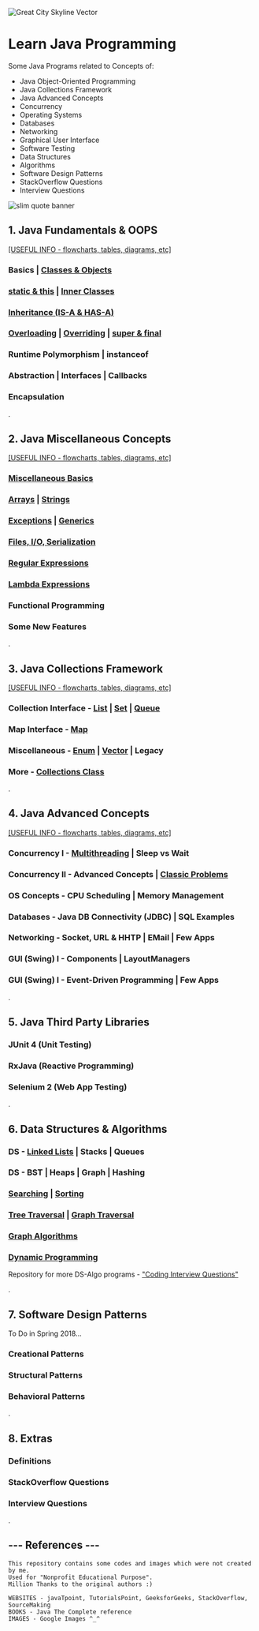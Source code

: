 ![Great City Skyline Vector](https://user-images.githubusercontent.com/2780145/33828904-f4f9db84-de93-11e7-87bb-82fe8734ebc2.png)

# Learn Java Programming

Some Java Programs related to Concepts of:
- Java Object-Oriented Programming
- Java Collections Framework
- Java Advanced Concepts
- Concurrency
- Operating Systems
- Databases
- Networking
- Graphical User Interface
- Software Testing
- Data Structures
- Algorithms
- Software Design Patterns
- StackOverflow Questions
- Interview Questions

![slim quote banner](https://user-images.githubusercontent.com/2780145/34232430-43d4d7d0-e606-11e7-9ccc-9e91a5335ea2.png)

## 1. Java Fundamentals & OOPS
[[USEFUL INFO - flowcharts, tables, diagrams, etc]](Java-OOPS)

### Basics | [Classes & Objects](Java-OOPS/class_and_object)

### [static & this](Java-OOPS/static_and_this) | [Inner Classes](Java-OOPS/inner_class)

### [Inheritance (IS-A & HAS-A)](Java-OOPS/inheritance)

### [Overloading](Java-OOPS/method_overloading) | [Overriding](Java-OOPS/method_overriding) | [super & final](Java-OOPS/super_and_final)

### Runtime Polymorphism | instanceof

### Abstraction | Interfaces | Callbacks

### Encapsulation

.

## 2. Java Miscellaneous Concepts
[[USEFUL INFO - flowcharts, tables, diagrams, etc]](Java-Concepts)

### [Miscellaneous Basics](Java-Concepts/basics_misc)

### [Arrays](Java-Concepts/arrays) | [Strings](Java-Concepts/strings)

### [Exceptions](Java-Concepts/exceptions) | [Generics](Java-Concepts/generics)

### [Files, I/O, Serialization](Java-Concepts/input_output)

### [Regular Expressions](Java-Concepts/regex)

### [Lambda Expressions](Java-Concepts/lambda)

### Functional Programming

### Some New Features

.

## 3. Java Collections Framework
[[USEFUL INFO - flowcharts, tables, diagrams, etc]](Java-Collections)

### Collection Interface - [List](Java-Collections/list) | [Set](Java-Collections/set) | [Queue](Java-Collections/queue)

### Map Interface - [Map](Java-Collections/map)

### Miscellaneous - [Enum](Java-Collections/enum) | [Vector](Java-Collections/vector) | Legacy

### More - [Collections Class](Java-Collections/collections_class)

.

## 4. Java Advanced Concepts
[[USEFUL INFO - flowcharts, tables, diagrams, etc]](Concurrency)

### Concurrency I - [Multithreading](Concurrency/multithreading) | Sleep vs Wait 

### Concurrency II - Advanced Concepts | [Classic Problems](Concurrency/classic_problems)

### OS Concepts - CPU Scheduling | Memory Management

### Databases - Java DB Connectivity (JDBC) | SQL Examples

### Networking - Socket, URL & HHTP | EMail | Few Apps

### GUI (Swing) I - Components | LayoutManagers

### GUI (Swing) I - Event-Driven Programming | Few Apps

.

## 5. Java Third Party Libraries

### JUnit 4 (Unit Testing)

### RxJava (Reactive Programming)

### Selenium 2 (Web App Testing)

.

## 6. Data Structures & Algorithms

### DS - [Linked Lists](Data-Structures/linked_lists) | Stacks | Queues

### DS - BST | Heaps | Graph | Hashing

### [Searching](Algorithms/searching) | [Sorting](Algorithms/sorting)

### [Tree Traversal](Algorithms/tree_traversal) | [Graph Traversal](Algorithms/graph_traversal)

### [Graph Algorithms](Algorithms/graph_classic_algos)

### [Dynamic Programming](Algorithms/dynamic_programming)

Repository for more DS-Algo programs - ["Coding Interview Questions"](https://github.com/Suryakant-Bharti/coding-interview-questions)

.

## 7. Software Design Patterns

To Do in Spring 2018...

### Creational Patterns

### Structural Patterns

### Behavioral Patterns

.

## 8. Extras

### Definitions

### StackOverflow Questions

### Interview Questions

.

--- References ---
------------------
    This repository contains some codes and images which were not created by me.
    Used for "Nonprofit Educational Purpose".
    Million Thanks to the original authors :)
    
    WEBSITES - javaTpoint, TutorialsPoint, GeeksforGeeks, StackOverflow, SourceMaking
    BOOKS - Java The Complete reference    
    IMAGES - Google Images ^_^
